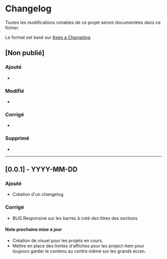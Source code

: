 # Changelog

Toutes les modifications notables de ce projet seront documentées dans ce fichier.

Le format est basé sur [Keep a Changelog](https://keepachangelog.com/fr/1.0.0/).

## [Non publié]

### Ajouté
- 

### Modifié
- 

### Corrigé
- 

### Supprimé
- 

---

## [0.0.1] - YYYY-MM-DD

### Ajouté
- Création d'un changelog.

### Corrigé
- BUG Responsive sur les barres à coté des titres des sections

#### Note prochaine mise à jour
- Création de visuel pour les projets en cours.
- Mettre en place des limites d'affiches pour les project-item pour toujours garder le contenu au centre même sur les grands écran.
